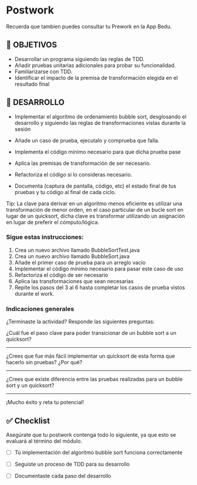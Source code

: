 # Postwork

Recuerda que tambien puedes consultar tu Prework en la App Bedu.

## 🎯 OBJETIVOS

- Desarrollar un programa siguiendo las reglas de TDD.
- Añadir pruebas unitarias adicionales para probar su funcionalidad.
- Familiarizarse con TDD.
- Identificar el impacto de la premisa de transformación elegida en el resultado final

## 🚀 DESARROLLO

- Implementar el algoritmo de ordenamiento bubble sort, desglosando el desarrollo y siguiendo las reglas de
  transformaciones vistas durante la sesión

- Añade un caso de prueba, ejecutalo y comprueba que falla.

- Implementa el código mínimo necesario para que dicha prueba pase

- Aplica las premisas de transformación de ser necesario.

- Refactoriza el código si lo consideras necesario.

- Documenta (captura de pantalla, código, etc) el estado final de tus pruebas y tu código al final de cada ciclo.

Tip: La clave para derivar en un algoritmo menos eficiente es utilizar una transformación de menor orden, en el caso
particular de un bucle sort en lugar de un quicksort, dicha clave es transformar utilizando un asignación en lugar de
preferir el cómputo/lógica.

### Sigue estas instrucciones:

1. Crea un nuevo archivo llamado BubbleSortTest.java
1. Crea un nuevo archivo llamado BubbleSort.java
1. Añade el primer caso de prueba para un arreglo vacío
1. Implementar el código mínimo necesario para pasar este caso de uso
1. Refactoriza el código de ser necesario
1. Aplica las transformaciones que sean necesarias
1. Repite los pasos del 3 al 6 hasta completar los casos de prueba vistos durante el work.


### Indicaciones generales

¿Terminaste la actividad? Responde las siguientes preguntas:

¿Cuál fue el paso clave para poder transicionar de un bubble sort a un quicksort?
_________________________________________________________________________________________________________________________________________________________________________________________________________________________________
¿Crees que fue más fácil implementar un quicksort de esta forma que hacerlo sin pruebas? ¿Por qué?
_________________________________________________________________________________________________________________________________________________________________________________________________________________________________

¿Crees que existe diferencia entre las pruebas realizadas para un bubble sort y un quicksort?
_________________________________________________________________________________________________________________________________________________________________________________________________________________________________


¡Mucho éxito y reta tu potencial!

## ✅ Checklist

Asegúrate que tu postwork contenga todo lo siguiente, ya que esto se evaluará al término del módulo.

- [ ] Tú implementación del algoritmo bubble sort funciona correctamente


- [ ] Seguiste un proceso de TDD para su desarrollo


- [ ] Documentaste cada paso del desarrollo








